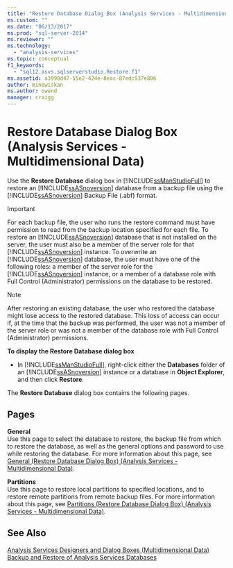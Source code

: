 ```yaml
---
title: "Restore Database Dialog Box (Analysis Services - Multidimensional Data) | Microsoft Docs"
ms.custom: ""
ms.date: "06/13/2017"
ms.prod: "sql-server-2014"
ms.reviewer: ""
ms.technology: 
  - "analysis-services"
ms.topic: conceptual
f1_keywords: 
  - "sql12.asvs.sqlserverstudio.Restore.f1"
ms.assetid: a3990d47-55e2-424e-8eac-87edc937e806
author: minewiskan
ms.author: owend
manager: craigg
---
```

# Restore Database Dialog Box (Analysis Services - Multidimensional Data)
  Use the **Restore Database** dialog box in [!INCLUDE[ssManStudioFull](../includes/ssmanstudiofull-md.md)] to restore an [!INCLUDE[ssASnoversion](../includes/ssasnoversion-md.md)] database from a backup file using the [!INCLUDE[ssASnoversion](../includes/ssasnoversion-md.md)] Backup File (.abf) format.  
  
> [!IMPORTANT]  
>  For each backup file, the user who runs the restore command must have permission to read from the backup location specified for each file. To restore an [!INCLUDE[ssASnoversion](../includes/ssasnoversion-md.md)] database that is not installed on the server, the user must also be a member of the server role for that [!INCLUDE[ssASnoversion](../includes/ssasnoversion-md.md)] instance. To overwrite an [!INCLUDE[ssASnoversion](../includes/ssasnoversion-md.md)] database, the user must have one of the following roles: a member of the server role for the [!INCLUDE[ssASnoversion](../includes/ssasnoversion-md.md)] instance, or a member of a database role with Full Control (Administrator) permissions on the database to be restored.  
  
> [!NOTE]  
>  After restoring an existing database, the user who restored the database might lose access to the restored database. This loss of access can occur if, at the time that the backup was performed, the user was not a member of the server role or was not a member of the database role with Full Control (Administrator) permissions.  
  
 **To display the Restore Database dialog box**  
  
-   In [!INCLUDE[ssManStudioFull](../includes/ssmanstudiofull-md.md)], right-click either the **Databases** folder of an [!INCLUDE[ssASnoversion](../includes/ssasnoversion-md.md)] instance or a database in **Object Explorer**, and then click **Restore**.  
  
 The **Restore Database** dialog box contains the following pages.  
  
## Pages  
 **General**  
 Use this page to select the database to restore, the backup file from which to restore the database, as well as the general options and password to use while restoring the database. For more information about this page, see [General &#40;Restore Database Dialog Box&#41; &#40;Analysis Services - Multidimensional Data&#41;](general-restore-database-dialog-box-analysis-services-multidimensional-data.md).  
  
 **Partitions**  
 Use this page to restore local partitions to specified locations, and to restore remote partitions from remote backup files. For more information about this page, see [Partitions &#40;Restore Database Dialog Box&#41; &#40;Analysis Services - Multidimensional Data&#41;](partitions-restore-database-dialog-box-analysis-services-multidimensional-data.md).  
  
## See Also  
 [Analysis Services Designers and Dialog Boxes &#40;Multidimensional Data&#41;](analysis-services-designers-and-dialog-boxes-multidimensional-data.md)   
 [Backup and Restore of Analysis Services Databases](multidimensional-models/backup-and-restore-of-analysis-services-databases.md)  
  
  
